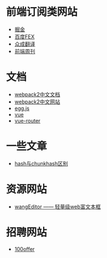 # 前端订阅类网站
* <a href="https://juejin.im" target="_blank">掘金</a>
* <a href="http://fex.baidu.com/weekly/" target="_blank">百度FEX</a>
* <a href="http://zcfy.baomitu.com/" target="_blank">众成翻译</a>
* <a href="http://www.feweekly.com/" target="_blank">前端周刊</a>

# 文档
* <a href="http://www.css88.com/doc/webpack2" target="_blank">webpack2中文文档</a>
* <a href="https://doc.webpack-china.org/" target="_blank">webpack2中文网站</a>
* <a href="https://eggjs.org/zh-cn/intro/" target="_blank">egg.js</a>
* <a href="https://cn.vuejs.org/" target="_blank">vue</a>
* <a href="https://router.vuejs.org/zh-cn/" target="_blank">vue-router</a>
# 一些文章
* <a href="http://www.cnblogs.com/ihardcoder/p/5623411.html" target="_blank">hash与chunkhash区别</a>

# 资源网站
* <a href="https://github.com/wangfupeng1988/wangEditor" target="_blank">wangEditor —— 轻量级web富文本框</a>
# 招聘网站
* <a href="https://cn.100offer.com" target="_blank">100offer</a>
